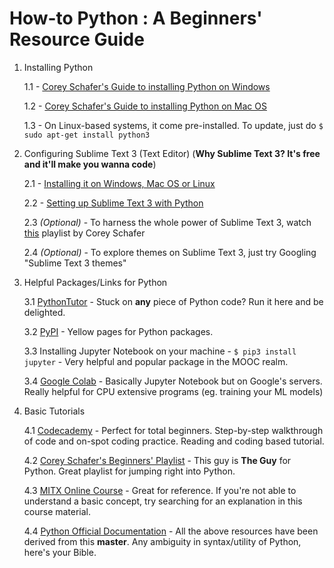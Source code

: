 # How-to Python : A Beginners' Resource Guide

1. Installing Python
    
    1.1 - [Corey Schafer's Guide to installing Python on Windows](https://www.youtube.com/watch?v=YYXdXT2l-Gg)
    
    1.2 - [Corey Schafer's Guide to installing Python on Mac OS](https://www.youtube.com/watch?v=YYXdXT2l-Gg)
    
    1.3 - On Linux-based systems, it come pre-installed. To update, just do `$ sudo apt-get install python3`
    
2. Configuring Sublime Text 3 (Text Editor) (**Why Sublime Text 3? It's free and it'll make you wanna code**)

    2.1 - [Installing it on Windows, Mac OS or Linux](https://www.sublimetext.com/3)
    
    2.2 - [Setting up Sublime Text 3 with Python](https://www.youtube.com/watch?v=xFciV6Ew5r4)
    
    2.3 *(Optional)* - To harness the whole power of Sublime Text 3, watch [this](https://www.youtube.com/watch?v=zVLJfrIwEP8&list=PL-osiE80TeTtHH8BZngXEsLPGotQxZa6z) playlist by Corey Schafer
    
    2.4 *(Optional)* - To explore themes on Sublime Text 3, just try Googling "Sublime Text 3 themes"
    
3. Helpful Packages/Links for Python

    3.1 [PythonTutor](http://pythontutor.com/) - Stuck on **any** piece of Python code? Run it here and be delighted.
    
    3.2 [PyPI](https://pypi.org/) - Yellow pages for Python packages.
    
    3.3 Installing Jupyter Notebook on your machine - `$ pip3 install jupyter` - Very helpful and popular package in the MOOC realm.
    
    3.4 [Google Colab](https://colab.research.google.com/) - Basically Jupyter Notebook but on Google's servers. Really helpful for CPU extensive programs (eg. training your ML models)
    
4. Basic Tutorials

    4.1 [Codecademy](https://www.codecademy.com/learn/learn-python-3) - Perfect for total beginners. Step-by-step walkthrough of code and on-spot coding practice. Reading and coding based tutorial.
    
    4.2 [Corey Schafer's Beginners' Playlist](https://www.youtube.com/watch?v=YYXdXT2l-Gg&list=PL-osiE80TeTskrapNbzXhwoFUiLCjGgY7) - This guy is **The Guy** for Python. Great playlist for jumping right into Python.
    
    4.3 [MITX Online Course](https://www.edx.org/course/introduction-to-computer-science-and-programming-using-python-0) - Great for reference. If you're not able to understand a basic concept, try searching for an explanation in this course material.
    
    4.4 [Python Official Documentation](https://docs.python.org/3/tutorial/index.html) - All the above resources have been derived from this **master**. Any ambiguity in syntax/utility of Python, here's your Bible.
